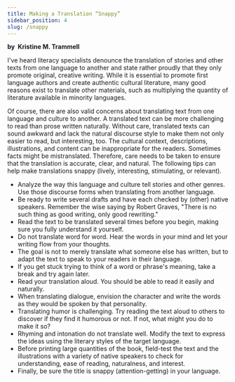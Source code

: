 ```yaml
---
title: Making a Translation “Snappy”
sidebar_position: 4
slug: /snappy
---
```




**by  Kristine M. Trammell**


I've heard literacy specialists denounce the translation of stories and other texts from one language to another and state rather proudly that they only promote original, creative writing. While it is essential to promote first language authors and create authentic cultural literature, many good reasons exist to translate other materials, such as multiplying the quantity of literature available in minority languages.


Of course, there are also valid concerns about translating text from one language and culture to another. A translated text can be more challenging to read than prose written naturally. Without care, translated texts can sound awkward and lack the natural discourse style to make them not only easier to read, but interesting, too. The cultural context, descriptions, illustrations, and content can be inappropriate for the readers. Sometimes facts might be mistranslated. Therefore, care needs to be taken to ensure that the translation is accurate, clear, and natural. The following tips can help make translations snappy (lively, interesting, stimulating, or relevant).

- Analyze the way this language and culture tell stories and other genres. Use those discourse forms when translating from another language.
- Be ready to write several drafts and have each checked by (other) native speakers. Remember the wise saying by Robert Graves, "There is no such thing as good writing, only good rewriting."
- Read the text to be translated several times before you begin, making sure you fully understand it yourself.
- Do not translate word for word. Hear the words in your mind and let your writing flow from your thoughts.
- The goal is not to merely translate what someone else has written, but to adapt the text to speak to your readers in their language.
- If you get stuck trying to think of a word or phrase's meaning, take a break and try again later.
- Read your translation aloud. You should be able to read it easily and naturally.
- When translating dialogue, envision the character and write the words as they would be spoken by that personality.
- Translating humor is challenging. Try reading the text aloud to others to discover if they find it humorous or not. If not, what might you do to make it so?
- Rhyming and intonation do not translate well. Modify the text to express the ideas using the literary styles of the target language.
- Before printing large quantities of the book, field-test the text and the illustrations with a variety of native speakers to check for understanding, ease of reading, naturalness, and interest.
- Finally, be sure the title is snappy (attention-getting) in your language.
